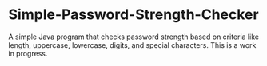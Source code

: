 # Simple-Password-Strength-Checker
A simple Java program that checks password strength based on criteria like length, uppercase, lowercase, digits, and special characters.
This is a work in progress.
